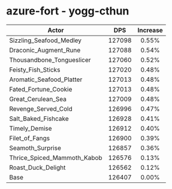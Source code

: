 # azure-fort - yogg-cthun
| Actor | DPS | Increase |
|---|:---:|:---:|
|Sizzling_Seafood_Medley|127098|0.55%|
|Draconic_Augment_Rune|127088|0.54%|
|Thousandbone_Tongueslicer|127060|0.52%|
|Feisty_Fish_Sticks|127020|0.48%|
|Aromatic_Seafood_Platter|127013|0.48%|
|Fated_Fortune_Cookie|127013|0.48%|
|Great_Cerulean_Sea|127009|0.48%|
|Revenge_Served_Cold|126996|0.47%|
|Salt_Baked_Fishcake|126928|0.41%|
|Timely_Demise|126912|0.40%|
|Filet_of_Fangs|126900|0.39%|
|Seamoth_Surprise|126857|0.36%|
|Thrice_Spiced_Mammoth_Kabob|126576|0.13%|
|Roast_Duck_Delight|126562|0.12%|
|Base|126407|0.00%|

